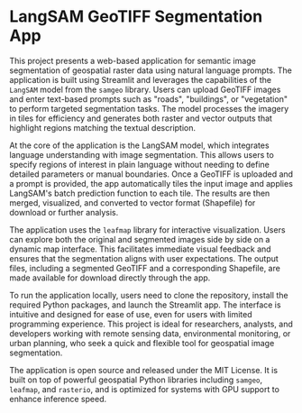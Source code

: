 # LangSAM GeoTIFF Segmentation App

This project presents a web-based application for semantic image segmentation of geospatial raster data using natural language prompts. The application is built using Streamlit and leverages the capabilities of the `LangSAM` model from the `samgeo` library. Users can upload GeoTIFF images and enter text-based prompts such as "roads", "buildings", or "vegetation" to perform targeted segmentation tasks. The model processes the imagery in tiles for efficiency and generates both raster and vector outputs that highlight regions matching the textual description.

At the core of the application is the LangSAM model, which integrates language understanding with image segmentation. This allows users to specify regions of interest in plain language without needing to define detailed parameters or manual boundaries. Once a GeoTIFF is uploaded and a prompt is provided, the app automatically tiles the input image and applies LangSAM's batch prediction function to each tile. The results are then merged, visualized, and converted to vector format (Shapefile) for download or further analysis.

The application uses the `leafmap` library for interactive visualization. Users can explore both the original and segmented images side by side on a dynamic map interface. This facilitates immediate visual feedback and ensures that the segmentation aligns with user expectations. The output files, including a segmented GeoTIFF and a corresponding Shapefile, are made available for download directly through the app.

To run the application locally, users need to clone the repository, install the required Python packages, and launch the Streamlit app. The interface is intuitive and designed for ease of use, even for users with limited programming experience. This project is ideal for researchers, analysts, and developers working with remote sensing data, environmental monitoring, or urban planning, who seek a quick and flexible tool for geospatial image segmentation.

The application is open source and released under the MIT License. It is built on top of powerful geospatial Python libraries including `samgeo`, `leafmap`, and `rasterio`, and is optimized for systems with GPU support to enhance inference speed.
